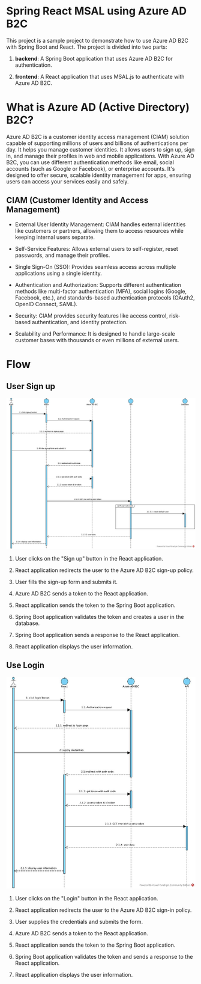 # Spring React MSAL using Azure AD B2C

This project is a sample project to demonstrate how to use Azure AD B2C with Spring Boot and React. The project is divided into two parts:

1. **backend**: A Spring Boot application that uses Azure AD B2C for authentication.

2. **frontend**: A React application that uses MSAL.js to authenticate with Azure AD B2C.

# What is Azure AD (Active Directory) B2C?

Azure AD B2C is a customer identity access management (CIAM) solution capable of supporting millions of users and billions of authentications per day. It helps you manage customer identities. It allows users to sign up, sign in, and manage their profiles in web and mobile applications. With Azure AD B2C, you can use different authentication methods like email, social accounts (such as Google or Facebook), or enterprise accounts. It's designed to offer secure, scalable identity management for apps, ensuring users can access your services easily and safely.

## CIAM (Customer Identity and Access Management)

- External User Identity Management: CIAM handles external identities like customers or partners, allowing them to access resources while keeping internal users separate.

- Self-Service Features: Allows external users to self-register, reset passwords, and manage their profiles.

- Single Sign-On (SSO): Provides seamless access across multiple applications using a single identity.

- Authentication and Authorization: Supports different authentication methods like multi-factor authentication (MFA), social logins (Google, Facebook, etc.), and standards-based authentication protocols (OAuth2, OpenID Connect, SAML).

- Security: CIAM provides security features like access control, risk-based authentication, and identity protection.

- Scalability and Performance: It is designed to handle large-scale customer bases with thousands or even millions of external users.

# Flow

## User Sign up

![User Signup Flow Diagram](./docs/images/User-Signup.jpg)

1. User clicks on the "Sign up" button in the React application.

2. React application redirects the user to the Azure AD B2C sign-up policy.

3. User fills the sign-up form and submits it.

4. Azure AD B2C sends a token to the React application.

5. React application sends the token to the Spring Boot application.

6. Spring Boot application validates the token and creates a user in the database.

7. Spring Boot application sends a response to the React application.

8. React application displays the user information.

## Use Login

![User Login Flow Diagram](./docs/images/User-Login.jpg)

1. User clicks on the "Login" button in the React application.

2. React application redirects the user to the Azure AD B2C sign-in policy.

3. User supplies the credentials and submits the form.

4. Azure AD B2C sends a token to the React application.

5. React application sends the token to the Spring Boot application.

6. Spring Boot application validates the token and sends a response to the React application.

7. React application displays the user information.
